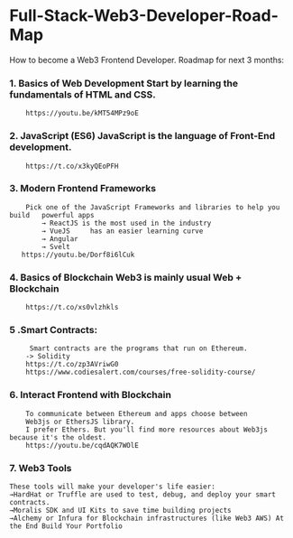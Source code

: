#  Full-Stack-Web3-Developer-Road-Map
How to become a Web3 Frontend Developer. Roadmap for next 3 months:

### 1. Basics of Web Development Start by learning the fundamentals of HTML and CSS.
		https://youtu.be/kMT54MPz9oE
### 2. JavaScript (ES6) JavaScript is the language of Front-End development.
		https://t.co/x3kyQEoPFH
### 3. Modern Frontend Frameworks 
	    Pick one of the JavaScript Frameworks and libraries to help you build 	powerful apps 
		    → ReactJS is the most used in the industry
		    → VueJS 	has an easier learning curve 
		    → Angular 
		    → Svelt
	   https://youtu.be/Dorf8i6lCuk
### 4. Basics of Blockchain Web3 is mainly usual Web + Blockchain
		https://t.co/xs0vlzhkls
### 5 .Smart Contracts: 
     	 Smart contracts are the programs that run on Ethereum. 	
  		-> Solidity 
		https://t.co/zp3AVriwG0
		https://www.codiesalert.com/courses/free-solidity-course/
### 6. Interact Frontend with Blockchain 
    	To communicate between Ethereum and apps choose between 	
   		Web3js or EthersJS library.   
    	I prefer Ethers. But you'll find more resources about Web3js because it's the oldest.
		https://youtu.be/cqdAQK7WOlE
### 7. Web3 Tools 
	These tools will make your developer's life easier: 
  	→HardHat or Truffle are used to test, debug, and deploy your smart contracts. 	
   	→Moralis SDK and UI Kits to save time building projects 
   	→Alchemy or Infura for Blockchain infrastructures (like Web3 AWS) At the End Build Your Portfolio
